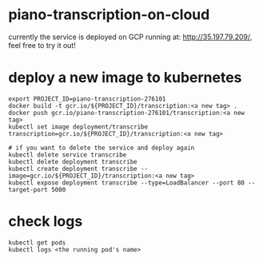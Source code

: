 # piano-transcription-on-cloud
currently the service is deployed on GCP running at: http://35.197.79.209/, feel free to try it out!

# deploy a new image to kubernetes
```
export PROJECT_ID=piano-transcription-276101
docker build -t gcr.io/${PROJECT_ID}/transcription:<a new tag> .
docker push gcr.io/piano-transcription-276101/transcription:<a new tag>
kubectl set image deployment/transcribe transcription=gcr.io/${PROJECT_ID}/transcription:<a new tag>

# if you want to delete the service and deploy again
kubectl delete service transcribe
kubectl delete deployment transcribe
kubectl create deployment transcribe --image=gcr.io/${PROJECT_ID}/transcription:<a new tag>
kubectl expose deployment transcribe --type=LoadBalancer --port 80 --target-port 5000

```
# check logs
```
kubectl get pods
kubectl logs <the running pod's name>
```
